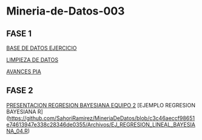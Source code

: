 # Mineria-de-Datos-003
## FASE 1
[BASE DE DATOS EJERCICIO](https://github.com/SahoriRamirez/MineriaDeDatos/blob/main/Ej1_BaseDatos_4.pdf)

[LIMPIEZA DE  DATOS](https://github.com/SahoriRamirez/MineriaDeDatos/blob/main/Archivos/Ej_Limpieza_04.ipynb)

[AVANCES PIA](https://github.com/SahoriRamirez/MineriaDeDatos/blob/main/Archivos/Avance1_PIA_04%20.ipynb)

## FASE 2
[PRESENTACION REGRESION BAYESIANA EQUIPO 2](https://github.com/SahoriRamirez/MineriaDeDatos/blob/main/Archivos/Presentaci%C3%B3n_Regresi%C3%B3n%20Bayesiana_04.pdf)
[EJEMPLO REGRESION BAYESIANA R] (https://github.com/SahoriRamirez/MineriaDeDatos/blob/c3c46aeccf98651e74613947e338c28346de0355/Archivos/EJ_REGRESION_LINEAL_BAYESIANA_04.R)
